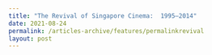 ```yaml
---
title: "The Revival of Singapore Cinema:  1995–2014"
date: 2021-08-24
permalink: /articles-archive/features/permalinkrevival
layout: post
---
```

